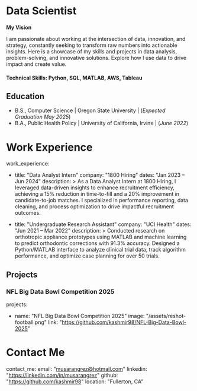 # Data Scientist 

**My Vision**

I am passionate about working at the intersection of data, innovation, and strategy, constantly seeking to transform raw numbers into actionable insights. Here is a showcase of my skills and projects in data analysis, problem-solving, and innovative solutions. Explore how I use data to drive impact and create value.

#### Technical Skills: Python, SQL, MATLAB, AWS, Tableau

## Education
- B.S., Computer Science | Oregon State University | (_Expected Graduation May 2025_)
- B.A., Public Health Policy | University of California, Irvine | (_June 2022_)

# Work Experience
work_experience:
  - title: "Data Analyst Intern"
    company: "1800 Hiring"
    dates: "Jan 2023 – Jun 2024"
    description: >
      As a Data Analyst Intern at 1800 Hiring, I leveraged data-driven insights to enhance recruitment efficiency, achieving a 15% reduction in time-to-fill and a 20% improvement in candidate-to-job matches. I specialized in performance reporting, data cleaning, and process optimization to drive impactful recruitment outcomes.

  - title: "Undergraduate Research Assistant"
    company: "UCI Health"
    dates: "Jun 2021 – Mar 2022"
    description: >
      Conducted research on orthotropic appliance prototypes using MATLAB and machine learning to predict orthodontic corrections with 91.3% accuracy. Designed a Python/MATLAB interface to analyze clinical trial data, track algorithm performance, and optimize case planning for over 50 trials.

## Projects
### NFL Big Data Bowl Competition 2025
projects:
  - name: "NFL Big Data Bowl Competition 2025"
    image: "/assets/reshot-football.png"
    link: "https://github.com/kashmir98/NFL-Big-Data-Bowl-2025"

# Contact Me
contact_me:
  email: "musarangrez@hotmail.com"
  linkedin: "https://linkedin.com/in/musarangrez"
  github: "https://github.com/kashmir98"
  location: "Fullerton, CA"  
